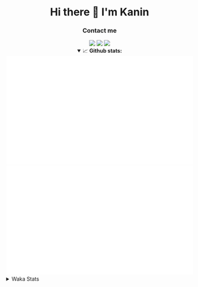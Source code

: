 <div align="center">
 <h1>Hi there 👋 I'm Kanin</h1>
 <h3>Contact me</h3>
 <a href="mailto:im@kanin.dev"><img src="https://img.shields.io/badge/gmail-%23D14836.svg?&style=for-the-badge&logo=gmail&logoColor=white"/></a>
 <a href="https://twitter.com/KaninDev"><img src="https://img.shields.io/badge/twitter-%231DA1F2.svg?&style=for-the-badge&logo=twitter&logoColor=white"/></a>
 <a href="https://www.linkedin.com/in/KaninDev"><img src="https://img.shields.io/badge/linkedin-%230077B5.svg?&style=for-the-badge&logo=linkedin&logoColor=white"/></a>
<details open>
  <summary>📈 <b>Github stats:</b></summary>
  <img src="https://github.com/Kanin/Kanin/blob/master/scripts/GitHubStats/generated/overview.svg"/>
  <img src="https://github.com/Kanin/Kanin/blob/master/scripts/GitHubStats/generated/languages.svg"/>
</details>
</div>

<details>
 <summary>Waka Stats</summary>

<!--START_SECTION:waka-->
![Code Time](http://img.shields.io/badge/Code%20Time-1%2C843%20hrs%2043%20mins-blue)

![Profile Views](http://img.shields.io/badge/Profile%20Views-11-blue)

![Lines of code](https://img.shields.io/badge/From%20Hello%20World%20I%27ve%20Written-21%20Thousand%20lines%20of%20code-blue)

**🐱 My GitHub Data** 

> 🏆 172 Contributions in the Year 2022
 > 
> 📦 84.6 kB Used in GitHub's Storage 
 > 
> 🚫 Not Opted to Hire
 > 
> 📜 13 Public Repositories 
 > 
> 🔑 9 Private Repositories  
 > 
**I'm a Night 🦉** 

```text
🌞 Morning    105 commits    ████░░░░░░░░░░░░░░░░░░░░░   18.01% 
🌆 Daytime    159 commits    ██████░░░░░░░░░░░░░░░░░░░   27.27% 
🌃 Evening    161 commits    ███████░░░░░░░░░░░░░░░░░░   27.62% 
🌙 Night      158 commits    ██████░░░░░░░░░░░░░░░░░░░   27.1%

```
📅 **I'm Most Productive on Sunday** 

```text
Monday       87 commits     ███░░░░░░░░░░░░░░░░░░░░░░   14.92% 
Tuesday      61 commits     ██░░░░░░░░░░░░░░░░░░░░░░░   10.46% 
Wednesday    78 commits     ███░░░░░░░░░░░░░░░░░░░░░░   13.38% 
Thursday     99 commits     ████░░░░░░░░░░░░░░░░░░░░░   16.98% 
Friday       62 commits     ██░░░░░░░░░░░░░░░░░░░░░░░   10.63% 
Saturday     54 commits     ██░░░░░░░░░░░░░░░░░░░░░░░   9.26% 
Sunday       142 commits    ██████░░░░░░░░░░░░░░░░░░░   24.36%

```


📊 **This Week I Spent My Time On** 

```text
⌚︎ Time Zone: America/New_York

💬 Programming Languages: 
Python                   2 hrs 2 mins        ████████████████░░░░░░░░░   64.56% 
HTML                     26 mins             ███░░░░░░░░░░░░░░░░░░░░░░   13.91% 
JavaScript               18 mins             ██░░░░░░░░░░░░░░░░░░░░░░░   9.49% 
CSS                      14 mins             ██░░░░░░░░░░░░░░░░░░░░░░░   7.73% 
JSON                     7 mins              █░░░░░░░░░░░░░░░░░░░░░░░░   3.82%

🔥 Editors: 
PyCharm                  3 hrs 9 mins        █████████████████████████   100.0%

🐱‍💻 Projects: 
TomsBotPyCord            1 hr 38 mins        █████████████░░░░░░░░░░░░   51.8% 
flaskProject             1 hr 19 mins        ██████████░░░░░░░░░░░░░░░   42.06% 
djangoProject            8 mins              █░░░░░░░░░░░░░░░░░░░░░░░░   4.42% 
Unknown Project          3 mins              ░░░░░░░░░░░░░░░░░░░░░░░░░   1.71%

💻 Operating System: 
Linux                    3 hrs 9 mins        █████████████████████████   100.0%

```

**I Mostly Code in Python** 

```text
Python                   23 repos            ███████████████████░░░░░░   76.67% 
JavaScript               3 repos             ██░░░░░░░░░░░░░░░░░░░░░░░   10.0% 
Java                     2 repos             █░░░░░░░░░░░░░░░░░░░░░░░░   6.67% 
Kotlin                   1 repo              ░░░░░░░░░░░░░░░░░░░░░░░░░   3.33% 
HTML                     1 repo              ░░░░░░░░░░░░░░░░░░░░░░░░░   3.33%

```


**Timeline**

![Chart not found](https://raw.githubusercontent.com/Kanin/Kanin/master/charts/bar_graph.png) 


 Last Updated on 17/02/2022 23:35:33 UTC
<!--END_SECTION:waka-->
</details>
